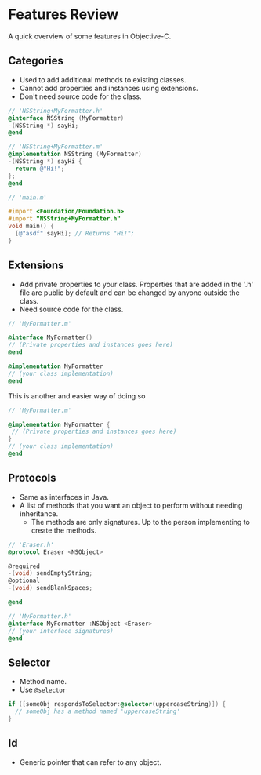 # Features Review

A quick overview of some features in Objective-C.

## Categories

* Used to add additional methods to existing classes.
* Cannot add properties and instances using extensions.
* Don't need source code for the class.

``` Objective-c
// 'NSString+MyFormatter.h'
@interface NSString (MyFormatter)
-(NSString *) sayHi;
@end 

// 'NSString+MyFormatter.m'
@implementation NSString (MyFormatter)
-(NSString *) sayHi {
  return @"Hi!";
};
@end

// 'main.m'

#import <Foundation/Foundation.h>
#import "NSString+MyFormatter.h"
void main() {
  [@"asdf" sayHi]; // Returns "Hi!";
}
```

## Extensions

* Add private properties to your class. Properties that are added in the '.h' file are public by default and can be changed by anyone outside the class.
* Need source code for the class.

``` Objective-c
// 'MyFormatter.m'

@interface MyFormatter() 
// (Private properties and instances goes here) 
@end

@implementation MyFormatter
// (your class implementation)
@end
```

This is another and easier way of doing so
``` Objective-c
// 'MyFormatter.m'

@implementation MyFormatter {
 // (Private properties and instances goes here)
}
// (your class implementation)
@end
```

## Protocols

* Same as interfaces in Java.
* A list of methods that you want an object to perform without needing inheritance.
  * The methods are only signatures. Up to the person implementing to create the methods.

``` Objective-c
// 'Eraser.h'
@protocol Eraser <NSObject>

@required
-(void) sendEmptyString;
@optional
-(void) sendBlankSpaces;

@end

// 'MyFormatter.h'
@interface MyFormatter :NSObject <Eraser>
// (your interface signatures)
@end
```

## Selector

* Method name.
* Use `@selector`

``` Objective-c
if ([someObj respondsToSelector:@selector(uppercaseString)]) {
  // someObj has a method named 'uppercaseString'
}
```

## Id

* Generic pointer that can refer to any object.


